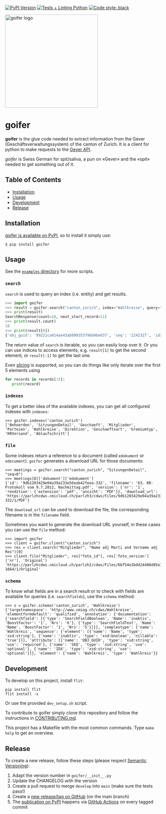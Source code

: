 [![PyPI Version](https://img.shields.io/pypi/v/goifer)](https://pypi.org/project/goifer/)
[![Tests + Linting Python](https://github.com/metaodi/goifer/actions/workflows/lint_python.yml/badge.svg)](https://github.com/metaodi/goifer/actions/workflows/lint_python.yml)
[![Code style: black](https://img.shields.io/badge/code%20style-black-000000.svg)](https://github.com/psf/black)

<img src="https://user-images.githubusercontent.com/538415/184494773-c5523f26-bb97-405d-8d29-24a916e5978c.jpeg" alt="goifer logo" width="300" />

# goifer

**goifer** is the glue code needed to extract information from the Gever (Geschäftsverwaltungssystem) of the canton of Zurich.
It is a client for python to make requests to the [Gever API](https://www.zh.ch/de/politik-staat/opendata.html/details/709@kantonsrat-kanton-zuerich?keyword=ogd#/details/709@fachstelle-ogd-kanton-zuerich).

_goifer_ is Swiss German for spit/saliva, a pun on «Gever» and the «spit» needed to get something out of it.

## Table of Contents

* [Installation](#installation)
* [Usage](#usage)
* [Development](#development)
* [Release](#release)

## Installation

[goifer is available on PyPI](https://pypi.org/project/goifer/), so to install it simply use:

```
$ pip install goifer
```

## Usage

See the [`examples` directory](https://github.com/metaodi/goifer/tree/main/examples) for more scripts.

### `search`

`search` is used to query an index (i.e. entity) and get results.

```python
>>> import goifer
>>> result = goifer.search("canton_zurich", index="Wahlkreise", query="seq > 0")
>>> print(result)
SearchResponse(count=18, next_start_record=11)
>>> print(result.count)
18
>>> print(result[0])
{'obj_guid': '99221ca914ae43ab99935379dd4be037', 'seq': '2242327', 'idx': 'Wahlkreise', 'name': 'XIII Pfäffikon', 'nil': False, 'inaktiv': False}
```

The return value of `search` is iterable, so you can easily loop over it.
Or you can use indices to access elements, e.g. `result[1]` to get the second element, or `result[-1]` to get the last one.

Even [slicing](https://python-reference.readthedocs.io/en/latest/docs/brackets/slicing.html) is supported, so you can do things like only iterate over the first 5 elements using

```python
for records in records[:5]:
   print(record)
```

### `indexes`

To get a better idea of the available indexes, you can get all configured indexes with `indexes`:

```
>>> goifer.indexes('canton_zurich')
['Behoerden', 'SitzungenDetail', 'Geschaeft', 'Mitglieder', 'Parteien', 'Wahlkreise', 'Direktion', 'Geschaeftsart', 'Gremiumtyp', 'KRVersand', 'Ablaufschritt']
```

### `file`

Some indexes return a reference to a document (called `edokument` or `edocument`).
`goifer` generates a download URL for those documents:

```
>>> meetings = goifer.search("canton_zurich", "SitzungenDetail", "seq>0")
>>> meetings[0]['dokument']['edokument']
{'id': '9db1203429e04a39a233e56eab42feea-332', 'filename': '63. KR-Protokoll vom 9.7.2012, Nachmittag.pdf', 'version': {'nr': '1', 'rendition': {'extension': 'pdf', 'ansicht': 'PDF'}}, 'download_url': 'https://parlzhcdws.cmicloud.ch/parlzh3/cdws/Files/9db1203429e04a39a233e56eab42feea-332/1/PDF'}
```

The `download_url` can be used to download the file, the corresponding filename is in the `filename` field.

Sometimes you want to generate the download URL yourself, in these cases you can use the `file` method:

```
>>> import goifer
>>> client = goifer.client("canton_zurich")
>>> res = client.search("Mitglieder", "Name adj Marti and Vorname adj Res")[0]
>>> client.file("Mitglieder", res["foto_id"], res['foto_version']['nr'], 'Original')
'https://parlzhcdws.cmicloud.ch/parlzh2/cdws/Files/6bf54e3bdd24400d85e13169c3a5bbf8-1664/1/Original'
```

### `schema`

To know what fields are in a search result or to check with fields are available for queries (i.e. `searchfields`), use the `schema` method:

```
>>> s = goifer.schema('canton_zurich', 'Wahlkreise')
{'targetnamespace': 'http://www.cmiag.ch/cdws/Wahlkreise', 'elementformdefault': 'qualified', 'annotation': {'documentation': {'searchfield': [{'type': 'SearchFieldBoolean', 'Name': 'inaktiv', 'BoostFactor': '1', 'Nrs': '6'}, {'type': 'SearchFieldText', 'Name': 'Name', 'BoostFactor': '1', 'Nrs': '5'}]}}, 'complextype': {'name': 'Wahlkreis', 'sequence': {'element': [{'name': 'Name', 'type': 'xsd:string'}, {'name': 'inaktiv', 'type': 'xsd:boolean', 'nillable': 'true'}]}, 'attribute': [{'name': 'OBJ_GUID', 'type': 'xsd:string', 'use': 'required'}, {'name': 'SEQ', 'type': 'xsd:string', 'use': 'optional'}, {'name': 'IDX', 'type': 'xsd:string', 'use': 'optional'}]}, 'element': {'name': 'Wahlkreis', 'type': 'Wahlkreis'}}
```

## Development

To develop on this project, install `flit`:

```
pip install flit
flit install -s
```

Or use the provided `dev_setup.sh` script.

To contribute to goifer simply clone this repository and follow the instructions in [CONTRIBUTING.md](/CONTRIBUTING.md).

This project has a Makefile with the most common commands.
Type `make help` to get an overview.

## Release

To create a new release, follow these steps (please respect [Semantic Versioning](http://semver.org/)):

1. Adapt the version number in `goifer/__init__.py`
1. Update the CHANGELOG with the version
1. Create a pull request to merge `develop` into `main` (make sure the tests pass!)
1. Create a [new release/tag on GitHub](https://github.com/metaodi/goifer/releases) (on the main branch)
1. The [publication on PyPI](https://pypi.python.org/pypi/goifer) happens via [GitHub Actions](https://github.com/metaodi/goifer/actions?query=workflow%3A%22Upload+Python+Package%22) on every tagged commit
